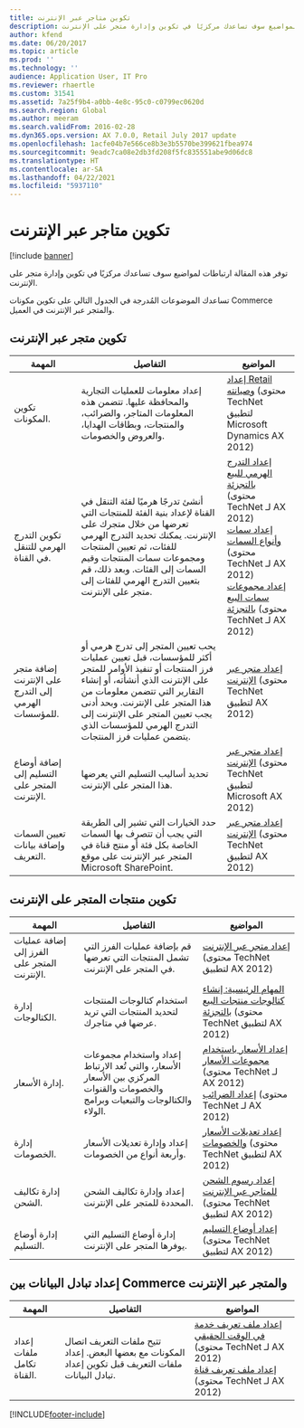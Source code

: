```yaml
---
title: تكوين متاجر عبر الإنترنت
description: توفر هذه المقالة ارتباطات لمواضيع سوف تساعدك مركزيًا في تكوين وإدارة متجر على الإنترنت.
author: kfend
ms.date: 06/20/2017
ms.topic: article
ms.prod: ''
ms.technology: ''
audience: Application User, IT Pro
ms.reviewer: rhaertle
ms.custom: 31541
ms.assetid: 7a25f9b4-a0bb-4e8c-95c0-c0799ec0620d
ms.search.region: Global
ms.author: meeram
ms.search.validFrom: 2016-02-28
ms.dyn365.ops.version: AX 7.0.0, Retail July 2017 update
ms.openlocfilehash: 1acfe04b7e566ce8b3e3b5570be399621fbea974
ms.sourcegitcommit: 9eadc7ca08e2db3fd208f5fc835551abe9d06dc8
ms.translationtype: HT
ms.contentlocale: ar-SA
ms.lasthandoff: 04/22/2021
ms.locfileid: "5937110"
---
```

# <a name="configure-online-stores"></a>تكوين متاجر عبر الإنترنت

[!include [banner](../includes/banner.md)]

توفر هذه المقالة ارتباطات لمواضيع سوف تساعدك مركزيًا في تكوين وإدارة متجر على الإنترنت.

تساعدك الموضوعات المُدرجة في الجدول التالي على تكوين مكونات Commerce والمتجر عبر الإنترنت في العميل.

## <a name="configure-an-online-store"></a>تكوين متجر عبر الإنترنت

| المهمة                                                | التفاصيل                                                                                                                                                                                                                                                                                                                                                   | المواضيع                                                                                                                                                                                                                                                                                                                                                                                                                                   |
|-----------------------------------------------------|-----------------------------------------------------------------------------------------------------------------------------------------------------------------------------------------------------------------------------------------------------------------------------------------------------------------------------------------------------------|------------------------------------------------------------------------------------------------------------------------------------------------------------------------------------------------------------------------------------------------------------------------------------------------------------------------------------------------------------------------------------------------------------------------------------------|
| تكوين المكونات.                        | إعداد معلومات للعمليات التجارية والمحافظة عليها. تتضمن هذه المعلومات المتاجر، والضرائب، والمنتجات، وبطاقات الهدايا، والعروض والخصومات.                                                                                                                                                                                                          | [إعداد Retail وصيانته](/dynamicsax-2012/appuser-itpro/setting-up-and-maintaining-retail) (محتوى TechNet لتطبيق Microsoft Dynamics AX 2012)                                                                                                                                                                                                                                                                                          |
| تكوين التدرج الهرمي للتنقل في القناة.    | أنشئ تدرجًا هرميًا لفئة التنقل في القناة لإعداد بنية الفئة للمنتجات التي تعرضها من خلال متجرك على الإنترنت. يمكنك تحديد التدرج الهرمي للفئات، ثم تعيين المنتجات ومجموعات سمات المنتجات وقيم السمات إلى الفئات. وبعد ذلك، قم بتعيين التدرج الهرمي للفئات إلى متجر على الإنترنت.                            | [إعداد التدرج الهرمي للبيع بالتجزئة](/dynamicsax-2012/appuser-itpro/set-up-a-retail-hierarchy)</br> (محتوى TechNet لـ AX 2012)</br> [إعداد سمات وأنواع السمات](/dynamicsax-2012/appuser-itpro/set-up-attributes-and-attribute-types) (محتوى TechNet لـ AX 2012)</br> [إعداد مجموعات سمات البيع بالتجزئة](/dynamicsax-2012/appuser-itpro/set-up-retail-attribute-groups) (محتوى TechNet لـ AX 2012) |
| إضافة متجر على الإنترنت إلى التدرج الهرمي للمؤسسات. | يحب تعيين المتجر إلى تدرج هرمي أو أكثر للمؤسسات، قبل تعيين عمليات فرز المنتجات أو تنفيذ الأوامر للمتجر على الإنترنت الذي أنشأته، أو إنشاء التقارير التي تتضمن معلومات من هذا المتجر على الإنترنت. وبحد أدنى يجب تعيين المتجر على الإنترنت إلى التدرج الهرمي للمؤسسات الذي يتضمن عمليات فرز المنتجات. | [إعداد متجر عبر الإنترنت](/dynamicsax-2012/appuser-itpro/set-up-an-online-store) (محتوى TechNet لتطبيق AX 2012)                                                                                                                                                                                                                                                                                                     |
| إضافة أوضاع التسليم إلى المتجر على الإنترنت.          | تحديد أساليب التسليم التي يعرضها هذا المتجر على الإنترنت.                                                                                                                                                                                                                                                                                                 | [إعداد متجر عبر الإنترنت](/dynamicsax-2012/appuser-itpro/set-up-an-online-store) (محتوى TechNet لتطبيق Microsoft AX 2012)                                                                                                                                                                                                                                                                                                     |
| تعيين السمات وإضافة بيانات التعريف.                   | حدد الخيارات التي تشير إلى الطريقة التي يجب أن تتصرف بها السمات الخاصة بكل فئة أو منتج قناة في المتجر عبر الإنترنت على موقع Microsoft SharePoint.                                                                                                                                                                                              | [إعداد متجر عبر الإنترنت](/dynamicsax-2012/appuser-itpro/set-up-an-online-store) (محتوى TechNet لتطبيق AX 2012)                                                                                                                                                                                                                                                                                                     |

## <a name="configure-online-store-products"></a>تكوين منتجات المتجر على الإنترنت

| المهمة                                 | التفاصيل                                                                                                                                           | المواضيع                                                                                                                                                                                                                                                                            |
|--------------------------------------|---------------------------------------------------------------------------------------------------------------------------------------------------|-----------------------------------------------------------------------------------------------------------------------------------------------------------------------------------------------------------------------------------------------------------------------------------|
| إضافة عمليات الفرز إلى المتجر على الإنترنت. | قم بإضافة عمليات الفرز التي تشمل المنتجات التي تعرضها في المتجر على الإنترنت.                                                                  | [إعداد متجر عبر الإنترنت](/dynamicsax-2012/appuser-itpro/set-up-an-online-store) (محتوى TechNet لتطبيق AX 2012)                                                                                                                                              |
| إدارة الكتالوجات.                     | استخدام كتالوجات المنتجات لتحديد المنتجات التي تريد عرضها في متاجرك.                                                              | [المهام الرئيسية: إنشاء كتالوجات منتجات البيع بالتجزئة](/dynamicsax-2012/appuser-itpro/key-tasks-create-retail-product-catalogs) (محتوى TechNet لتطبيق AX 2012)                                                                                                                           |
| إدارة الأسعار.                       | إعداد واستخدام مجموعات الأسعار، والتي تُعد الارتباط المركزي بين الأسعار والخصومات والقنوات والكتالوجات والتبعيات وبرامج الولاء. | [إعداد الأسعار باستخدام مجموعات الأسعار](/dynamicsax-2012/appuser-itpro/setting-up-prices-using-price-groups) (محتوى TechNet لـ AX 2012)</br> [إعداد الضرائب](/dynamicsax-2012/appuser-itpro/setting-up-taxes) (محتوى TechNet لـ AX 2012) |
| إدارة الخصومات.                    | إعداد وإدارة تعديلات الأسعار وأربعة أنواع من الخصومات.                                                                                  | [إعداد تعديلات الأسعار والخصومات](/dynamicsax-2012/appuser-itpro/setting-up-price-adjustments-and-discounts) (محتوى TechNet لتطبيق AX 2012)                                                                                                                          |
| إدارة تكاليف الشحن.             | إعداد وإدارة تكاليف الشحن المحددة للمتجر على الإنترنت.                                                                     | [إعداد رسوم الشحن للمتاجر عبر الإنترنت](/dynamicsax-2012/appuser-itpro/set-up-shipping-charges-for-online-stores) (محتوى TechNet لتطبيق AX 2012)                                                                                                                           |
| إدارة أوضاع التسليم.            | إدارة أوضاع التسليم التي يوفرها المتجر على الإنترنت.                                                                                        | [إعداد أوضاع التسليم](/dynamicsax-2012/appuser-itpro/set-up-modes-of-delivery) (محتوى TechNet لتطبيق AX 2012)                                                                                                                                            |

## <a name="set-up-data-exchange-between-commerce-and-the-online-store"></a>إعداد تبادل البيانات بين Commerce والمتجر عبر الإنترنت

| المهمة                                 | التفاصيل                                                                                                                               | المواضيع                                                                                                                                                                                                                                                                                  |
|--------------------------------------|---------------------------------------------------------------------------------------------------------------------------------------|-----------------------------------------------------------------------------------------------------------------------------------------------------------------------------------------------------------------------------------------------------------------------------------------|
| إعداد ملفات تكامل القناة. | تتيح ملفات التعريف اتصال المكونات مع بعضها البعض. إعداد ملفات التعريف قبل تكوين إعداد تبادل البيانات. | [إعداد ملف تعريف خدمة في الوقت الحقيقي](/dynamicsax-2012/appuser-itpro/set-up-a-real-time-service-profile) (محتوى TechNet لـ AX 2012)</br> [إعداد ملف تعريف قناة](/dynamicsax-2012/appuser-itpro/set-up-a-channel-profile) (محتوى TechNet لـ AX 2012) |







[!INCLUDE[footer-include](../../includes/footer-banner.md)]
